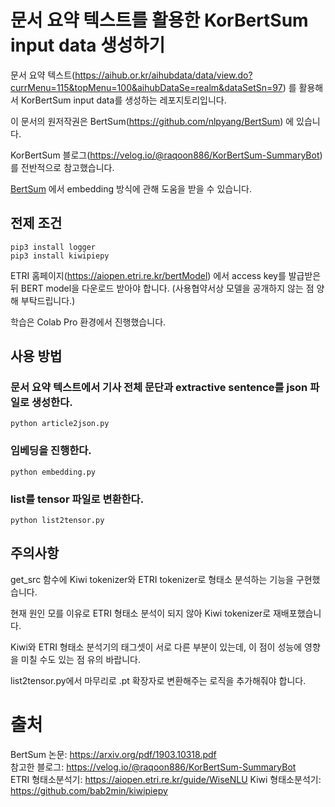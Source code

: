 # 문서 요약 텍스트를 활용한 KorBertSum input data 생성하기

문서 요약 텍스트(https://aihub.or.kr/aihubdata/data/view.do?currMenu=115&topMenu=100&aihubDataSe=realm&dataSetSn=97) 를 활용해서 KorBertSum input data를 생성하는 레포지토리입니다.

이 문서의 원저작권은 BertSum(https://github.com/nlpyang/BertSum) 에 있습니다.

KorBertSum 블로그(https://velog.io/@raqoon886/KorBertSum-SummaryBot) 를 전반적으로 참고했습니다.

[BertSum](https://arxiv.org/pdf/1903.10318.pdf, "BertSum") 에서 embedding 방식에 관해 도움을 받을 수 있습니다.

## 전제 조건

    pip3 install logger
    pip3 install kiwipiepy

ETRI 홈페이지(https://aiopen.etri.re.kr/bertModel) 에서 access key를 발급받은 뒤 BERT model을 다운로드 받아야 합니다.
(사용협약서상 모델을 공개하지 않는 점 양해 부탁드립니다.)

학습은 Colab Pro 환경에서 진행했습니다.

## 사용 방법

### 문서 요약 텍스트에서 기사 전체 문단과 extractive sentence를 json 파일로 생성한다.

    python article2json.py

### 임베딩을 진행한다.

    python embedding.py

### list를 tensor 파일로 변환한다.

    python list2tensor.py

## 주의사항

get_src 함수에 Kiwi tokenizer와 ETRI tokenizer로 형태소 분석하는 기능을 구현했습니다.

현재 원인 모를 이유로 ETRI 형태소 분석이 되지 않아 Kiwi tokenizer로 재배포했습니다.

Kiwi와 ETRI 형태소 분석기의 태그셋이 서로 다른 부분이 있는데, 이 점이 성능에 영향을 미칠 수도 있는 점 유의 바랍니다.

list2tensor.py에서 마무리로 .pt 확장자로 변환해주는 로직을 추가해줘야 합니다.

# 출처
BertSum 논문: https://arxiv.org/pdf/1903.10318.pdf  
참고한 블로그: https://velog.io/@raqoon886/KorBertSum-SummaryBot    
ETRI 형태소분석기: https://aiopen.etri.re.kr/guide/WiseNLU
Kiwi 형태소분석기: https://github.com/bab2min/kiwipiepy 
